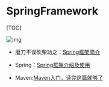 # SpringFramework

[TOC]

![img](https://upload-images.jianshu.io/upload_images/788498-358a3764fcbca0e4.png?imageMogr2/auto-orient/strip|imageView2/2/format/webp)
- 磨刀不误砍柴功之：[Spring框架简介](https://www.jianshu.com/p/7b6a070119c7)

- Spring：[Spring框架介绍及使用](https://blog.csdn.net/qq_22583741/article/details/79589910#2-%E5%85%A5%E9%97%A8%E6%A1%88%E4%BE%8Bioc)

- Maven:[Maven入门，读完这篇就够了](https://juejin.im/post/5a4a5e2bf265da4322418d7f)

